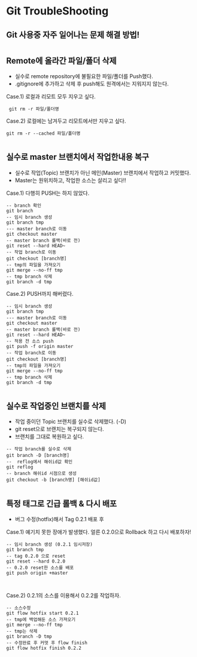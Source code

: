 # Git TroubleShooting
## Git 사용중 자주 일어나는 문제 해결 방법!
#
## Remote에 올라간 파일/폴더 삭제
- 실수로 remote repository에 불필요한 파일/폴더를 Push했다. 
- .gitignore에 추가하고 삭제 후 push해도 원격에서는 지워지지 않는다.
  
Case.1) 로컬과 리모트 모두 지우고 싶다.
```
 git rm -r 파일/폴더명
```

Case.2) 로컬에는 남겨두고 리모트에서만 지우고 싶다. 
```
git rm -r --cached 파일/폴더명
```
#
## 실수로 master 브랜치에서 작업한내용 복구
- 실수로 작업(Topic) 브랜치가 아닌 메인(Master) 브랜치에서 작업하고 커밋했다.
- Master는 원위치하고, 작업한 소스는 살리고 싶다!!

Case.1) 다행히 PUSH는 하지 않았다.
```
-- branch 확인
git branch
-- 임시 branch 생성
git branch tmp
--- master branch로 이동
git checkout master
-- master branch 롤백(바로 전)
git reset --hard HEAD~
-- 작업 branch로 이동
git checkout [branch명]
-- tmp의 파일을 가져오기
git merge --no-ff tmp
-- tmp branch 삭제
git branch -d tmp
```
Case.2) PUSH까지 해버렸다. 
```
-- 임시 branch 생성
git branch tmp
--- master branch로 이동
git checkout master
-- master branch 롤백(바로 전)
git reset --hard HEAD~
-- 적용 전 소스 push
git push -f origin master
-- 작업 branch로 이동
git checkout [branch명]
-- tmp의 파일을 가져오기
git merge --no-ff tmp
-- tmp branch 삭제
git branch -d tmp
```

#
## 실수로 작업중인 브랜치를 삭제
- 작업 중이던 Topic 브랜치를 실수로 삭제했다. (-D)
- git reset으로 브랜치는 복구되지 않는다.
- 브랜치를 그대로 복원하고 싶다.
```
-- 작업 branch를 실수로 삭제
git branch -D [branch명]
--  reflog에서 해쉬id값 확인
git reflog 
-- branch 해쉬id 시점으로 생성
git checkout -b [branch명] [해쉬id값]
```

#
## 특정 태그로 긴급 롤백 & 다시 배포
- 버그 수정(hotfix)해서 Tag 0.2.1 배포 후 

Case.1) 예기치 못한 장애가 발생했다. 얼른 0.2.0으로 Rollback 하고 다시 배포하자!
```
-- 임시 branch 생성 (0.2.1 임시저장)
git branch tmp
-- tag 0.2.0 으로 reset
git reset --hard 0.2.0
-- 0.2.0 reset한 소스를 배포
git push origin +master



```
Case.2) 0.2.1의 소스를 이용해서 0.2.2를 작업하자.
```
-- 소스수정
git flow hotfix start 0.2.1
-- tmp에 백업해둔 소스 가져오기
git merge --no-ff tmp
-- tmp는 삭제
git branch -D tmp
-- 수정완료 후 커멋 후 flow finish
git flow hotfix finish 0.2.2
```
